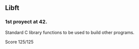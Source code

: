 ## Libft
### 1st proyect at 42. 
Standard C library functions to be used to build other programs. <p>Score 125/125</p>
